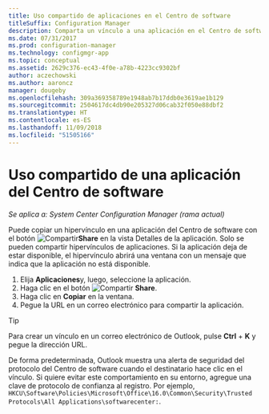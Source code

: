 ```yaml
---
title: Uso compartido de aplicaciones en el Centro de software
titleSuffix: Configuration Manager
description: Comparta un vínculo a una aplicación en el Centro de software de System Center Configuration Manager.
ms.date: 07/31/2017
ms.prod: configuration-manager
ms.technology: configmgr-app
ms.topic: conceptual
ms.assetid: 2629c376-ec43-4f0e-a78b-4223cc9302bf
author: aczechowski
ms.author: aaroncz
manager: dougeby
ms.openlocfilehash: 309a369358789e1948ab7b17ddb0e3619ae1b129
ms.sourcegitcommit: 2504617dc4db90e205327d06cab32f050e88dbf2
ms.translationtype: HT
ms.contentlocale: es-ES
ms.lasthandoff: 11/09/2018
ms.locfileid: "51505166"
---
```

# <a name="share-an-application-from-software-center"></a>Uso compartido de una aplicación del Centro de software

*Se aplica a: System Center Configuration Manager (rama actual)* <!-- 1706 -->

Puede copiar un hipervínculo en una aplicación del Centro de software con el botón ![Compartir](media/share15.png)**Share** en la vista Detalles de la aplicación. Solo se pueden compartir hipervínculos de aplicaciones. Si la aplicación deja de estar disponible, el hipervínculo abrirá una ventana con un mensaje que indica que la aplicación no está disponible.

1. Elija **Aplicaciones**y, luego, seleccione la aplicación.
2. Haga clic en el botón ![Compartir](media/share15.png) **Share**.
3. Haga clic en **Copiar** en la ventana.
4. Pegue la URL en un correo electrónico para compartir la aplicación.  

> [!TIP]  
>  Para crear un vínculo en un correo electrónico de Outlook, pulse **Ctrl** + **K** y pegue la dirección URL.  
>  
> De forma predeterminada, Outlook muestra una alerta de seguridad del protocolo del Centro de software cuando el destinatario hace clic en el vínculo. Si quiere evitar este comportamiento en su entorno, agregue una clave de protocolo de confianza al registro. Por ejemplo, `HKCU\Software\Policies\Microsoft\Office\16.0\Common\Security\Trusted Protocols\All Applications\softwarecenter:`.  
